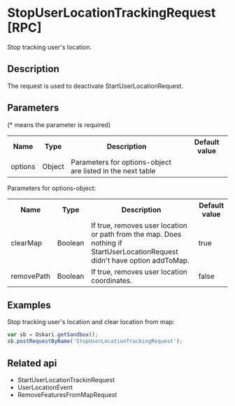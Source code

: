 # StopUserLocationTrackingRequest [RPC]

Stop tracking user's location.

## Description

The request is used to deactivate StartUserLocationRequest.

## Parameters

(* means the parameter is required)

<table class="table">
<tr>
  <th> Name</th><th> Type</th><th> Description</th><th> Default value</th>
</tr>
<tr>
  <td> options</td><td> Object</td><td> Parameters for options-object are listed in the next table</td><td></td>
</tr>
</table>

Parameters for options-object:

<table class="table">
<tr>
  <th> Name</th><th> Type</th><th> Description</th><th> Default value</th>
</tr>
<tr>
  <td> clearMap</td><td> Boolean</td><td> If true, removes user location or path from the map. Does nothing if StartUserLocationRequest didn't have option addToMap.</td><td> true</td>
</tr>
<tr>
  <td> removePath</td><td> Boolean</td><td> If true, removes user location coordinates.</td><td> false</td>
</tr>
</table>

## Examples

Stop tracking user's location and clear location from map:
```javascript
var sb = Oskari.getSandbox();
sb.postRequestByName('StopUserLocationTrackingRequest');
```

## Related api

- StartUserLocationTrackinRequest
- UserLocationEvent
- RemoveFeaturesFromMapRequest
